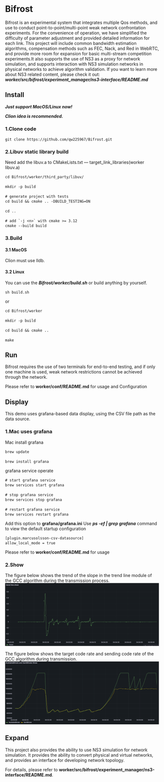 # Bifrost

Bifrost is an experimental system that integrates multiple Qos methods, and use to conduct point-to-point/multi-point weak network confrontation experiments.
For the convenience of operation, we have simplified the difficulty of parameter
adjustment and provided detailed information for each link. This project will include common bandwidth estimation
algorithms, compensation methods such as FEC, Nack, and Red in WebRTC, and provide more room for expansion for basic
multi-stream competition experiments.It also supports the use of NS3 as a proxy for network simulation, and supports interaction with NS3 simulation networks in physical networks to achieve algorithm validation.
If you want to learn more about NS3 related content, please check it out:
***worker/src/bifrost/experiment_manager/ns3-interface/README.md***

## Install

***Just support MacOS/Linux now!***

***Clion idea is recommended.***

### 1.Clone code
```
git clone https://github.com/qw225967/Bifrost.git
```

### 2.Libuv static library build
Need add the libuv.a to CMakeLists.txt — target_link_libraries(worker libuv.a)

```
cd Bifrost/worker/third_party/libuv/

mkdir -p build

# generate project with tests
cd build && cmake .. -DBUILD_TESTING=ON

cd ..

# add `-j <n>` with cmake >= 3.12
cmake --build build
```

### 3.Build
#### 3.1 MacOS
Clion must use lldb.

#### 3.2 Linux
You can use the ***Bifrost/worker/build.sh*** or build anything by yourself.

```
sh build.sh
```
or
```
cd Bifrost/worker

mkdir -p build

cd build && cmake ..

make
```

## Run
Bifrost requires the use of two terminals for end-to-end testing, and if only one machine is used, weak network restrictions cannot be achieved through the network.

Please refer to **worker/conf/README.md** for usage and Configuration

## Display

This demo uses grafana-based data display, using the CSV file path as the data source.

### 1.Mac uses grafana

Mac install grafana

```
brew update

brew install grafana
```

grafana service operate

```
# start grafana service
brew services start grafana

# stop grafana service
brew services stop grafana

# restart grafana service
brew services restart grafana
```

Add this option to **grafana/grafana.ini**
Use ***ps -ef | grep grafana*** command to view the default startup configuration

```
[plugin.marcusolsson-csv-datasource]
allow_local_mode = true
```

Please refer to **worker/conf/README.md** for usage


### 2.Show
The figure below shows the trend of the slope in the trend line module of the GCC algorithm during the transmission
process.
![img_1.png](draw/img_1.png)

The figure below shows the target code rate and sending code rate of the GCC algorithm during transmission.
![img.png](draw/img.png)

## Expand

This project also provides the ability to use NS3 simulation for network simulation.
It provides the ability to convert physical and virtual networks, and provides an interface for developing network topology.

For details, please refer to **worker/src/bifrost/experiment_manager/ns3-interface/README.md**.